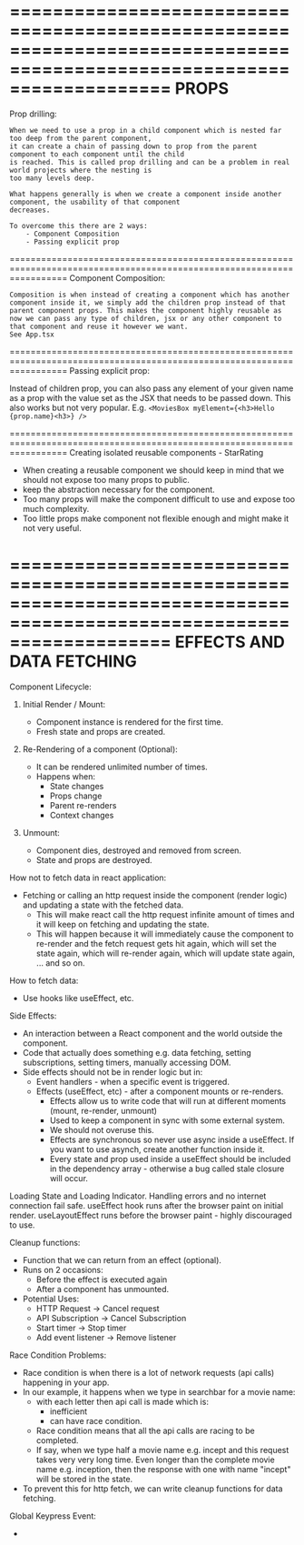 =======================================================================================================================
PROPS
=======================================================================================================================
Prop drilling:

    When we need to use a prop in a child component which is nested far too deep from the parent component,
    it can create a chain of passing down to prop from the parent component to each component until the child
    is reached. This is called prop drilling and can be a problem in real world projects where the nesting is
    too many levels deep.

    What happens generally is when we create a component inside another component, the usability of that component
    decreases.

    To overcome this there are 2 ways:
        - Component Composition
        - Passing explicit prop

=======================================================================================================================
Component Composition:

    Composition is when instead of creating a component which has another component inside it, we simply add the children prop instead of that parent component props. This makes the component highly reusable as now we can pass any type of children, jsx or any other component to that component and reuse it however we want.
    See App.tsx

=======================================================================================================================
Passing explicit prop:

Instead of children prop, you can also pass any element of your given name as a prop with the value set as the JSX that needs to be passed down. This also works but not very popular.
E.g. `<MoviesBox myElement={<h3>Hello {prop.name}<h3>} />`

=======================================================================================================================
Creating isolated reusable components - StarRating

-   When creating a reusable component we should keep in mind that we should not expose too many props to public.
-   keep the abstraction necessary for the component.
-   Too many props will make the component difficult to use and expose too much complexity.
-   Too little props make component not flexible enough and might make it not very useful.

=======================================================================================================================
EFFECTS AND DATA FETCHING
=======================================================================================================================
Component Lifecycle:

1. Initial Render / Mount:

    - Component instance is rendered for the first time.
    - Fresh state and props are created.

2. Re-Rendering of a component (Optional):

    - It can be rendered unlimited number of times.
    - Happens when:
        - State changes
        - Props change
        - Parent re-renders
        - Context changes

3. Unmount:
    - Component dies, destroyed and removed from screen.
    - State and props are destroyed.

How not to fetch data in react application:

-   Fetching or calling an http request inside the component (render logic) and updating a state with the fetched data.
    -   This will make react call the http request infinite amount of times and it will keep on fetching and updating the state.
    -   This will happen because it will immediately cause the component to re-render and the fetch request gets hit again, which will set the state again, which will re-render again, which will update state again, ... and so on.

How to fetch data:

-   Use hooks like useEffect, etc.

Side Effects:

-   An interaction between a React component and the world outside the component.
-   Code that actually does something e.g. data fetching, setting subscriptions, setting timers, manually accessing DOM.
-   Side effects should not be in render logic but in:
    -   Event handlers - when a specific event is triggered.
    -   Effects (useEffect, etc) - after a component mounts or re-renders.
        -   Effects allow us to write code that will run at different moments (mount, re-render, unmount)
        -   Used to keep a component in sync with some external system.
        -   We should not overuse this.
        -   Effects are synchronous so never use async inside a useEffect. If you want to use asynch, create another function inside it.
        -   Every state and prop used inside a useEffect should be included in the dependency array - otherwise a bug called stale closure will occur.

Loading State and Loading Indicator.
Handling errors and no internet connection fail safe.
useEffect hook runs after the browser paint on initial render.
useLayoutEffect runs before the browser paint - highly discouraged to use.

Cleanup functions:

-   Function that we can return from an effect (optional).
-   Runs on 2 occasions:
    -   Before the effect is executed again
    -   After a component has unmounted.
-   Potential Uses:
    -   HTTP Request -> Cancel request
    -   API Subscription -> Cancel Subscription
    -   Start timer -> Stop timer
    -   Add event listener -> Remove listener

Race Condition Problems:

-   Race condition is when there is a lot of network requests (api calls) happening in your app.
-   In our example, it happens when we type in searchbar for a movie name:
    -   with each letter then api call is made which is:
        -   inefficient
        -   can have race condition.
    -   Race condition means that all the api calls are racing to be completed.
    -   If say, when we type half a movie name e.g. incept and this request takes very very long time.
        Even longer than the complete movie name e.g. inception, then the response with one with name "incept" will
        be stored in the state.
-   To prevent this for http fetch, we can write cleanup functions for data fetching.

Global Keypress Event:

-
